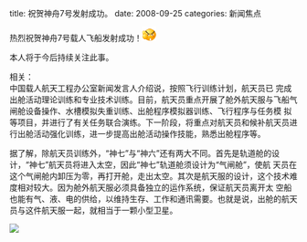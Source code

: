 title: 祝贺神舟7号发射成功。
date: 2008-09-25
categories: 新闻焦点

热烈祝贺神舟7号载人飞船发射成功！![](images/j_0055.gif)  
  
本人将于今后持续关注此事。  
  
相关：  
中国载人航天工程办公室新闻发言人介绍说，按照飞行训练计划，航天员已 完成出舱活动理论训练和专业技术训练。目前，航天员重点开展了舱外航天服与飞船气闸舱设备操作、水槽模拟失重训练、出舱程序模拟器训练、飞行程序与任务模 拟等项目，并进行了有关任务联合演练。下一阶段，将重点对航天员和候补航天员进行出舱活动强化训练，进一步提高出舱活动操作技能，熟悉出舱程序等。  
  
据了解，除航天员训练外，“神七”与“神六”还有两大不同。首先是轨道舱的设计，“神七”航天员将进入太空，因此“神七”轨道舱须设计为“气闸舱”，使航 天员在这个气闸舱内卸压为零，再打开舱，走出太空。其次是航天服的设计，这个技术难度相对较大。因为舱外航天服必须具备独立的运作系统，保证航天员离开太 空船也能有气、液、电的供给，以维持生存、工作和通讯需要。也就是说，出舱的航天员与这件航天服一起，就相当于一颗小型卫星。  
  

[![](images/xin_5420905251839578232418.jpg)](http://news.xinhuanet.com/newscenter/2008-09/25/xin_5420905251839578232418.jpg)
